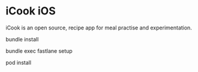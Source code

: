 # iCook iOS

iCook is an open source, recipe app for meal practise and experimentation.

bundle install

bundle exec fastlane setup

pod install